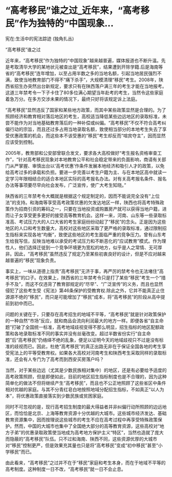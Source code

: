 # “高考移民”谁之过_近年来，“高考移民”作为独特的“中国现象...

宪在:生活中的宪法踪迹 (独角扎丛)

“高考移民”谁之过

近年来，“高考移民”作为独特的“中国现象”越来越普遍，媒体报道也不断升温。先是考取清华大学的某地状元被查出是“高考移民”，结果遭到开除学籍.后是海南等省的“高考移民”连年增加，以至占用半数之多的当地名额，引起当地居民强烈不满，致使当地教育部门不得不“痛下杀手”，大规模清理“移民”考生。2008年，陕西省招生办突然出台新规定，要求只有在陕西落户满三年的考生才能在当地报考。这道三年禁考令一下子卡住了80多位满心期望当年赴考的考生，当然令这些家庭着急万分。在多方交涉未果的情况下，最终只好将该规定诉上法庭。

“高考移民”显然违反了国家和某些地方政策，而其中某些政策显然是合理的。为了照顾经济和教育相对落后地区的考生，高校适当降低某些边远地区的录取标准，未尝不能作为对当地基础教育落后的一种补偿或纠偏。“高考移民”不仅不符合高考纠偏行动的宗旨，而且还过多占用当地录取名额，致使相当部分的本地考生失去了享受优惠政策的机会，而这些本不该受惠的“移民”考生却反而“喧宾夺主”，因而显然应该受到控制。

2005年，教育部和公安部曾联合发文，要求各大高校做好“考生报名资格审查工作”，“针对高考移民现象对本地教育公平和社会稳定带来的负面影响，商请有关部门从严掌握、审慎出台以‘高考优惠’作条件发展本地经济和吸引人才的政策，以免给高考过多的承载和负担。要进一步完善以考生户籍为主、与在本地区高中就读一定学习年限相结合的适合本地区实际的高考报名办法。对有关高考报名条件、报名办法等事项要尽早向社会发布，广泛宣传，使广大考生知晓。”

陕西省的三年禁考令大概就是根据这个规定制定的，因而不能说完全没有“上位法”的支持。和海南等享受高考政策优惠的欠发达地区一样，陕西也将高考特殊政策作为招商引资的筹码之一，只要在当地投资或购置房产就可以获得当地户籍，进而让子女享受更多更好的接受高等教育机会。这样一来，河南、山东等一些录取标准高、考试压力大的人口大省的考生家庭纷纷动起了“移民”的念头。正是因为这些地区的人口和考生数量大，高校对这些地区采取了更严格的录取标准，通过限制招生指标来实现各地“均衡”，致使这些地区的考生面临严重的竞争压力。曾有山东考生给我写信，反映当地难以承受的考试压力和不断恶化的“应试教育”模式。作为理性人，他们选择迁徙到一个竞争环境更为宽松的地方，似乎是人之常情、无可厚非。因此，“高考移民”虽然违反了规定乃至某些初衷良好的设计，但是不应对越来越普遍的“移民”现象负责。

事实上，一味从道德上指责“高考移民”无济于事，再严厉的禁考令也无法堵住“高考移民”的口子。在效果上，陕西省的三年禁考令只是打了某些“移民”考生一个“措手不及”，而这不仅违背了教育部规定的“尽早”、“广泛宣传”的义务，而且也显然侵犯了这些考生受《宪法》第46条保护的受教育权.除此之外，它并不能真正止住源源不绝的“移民”，而只是可能增加了“移民”成本，将“高考移民”的阶段从高中提前到初中而已。

问题的关键在于，只要存在高考招生的地域不平等，“高考移民”就是针对政策保护的一种自然“市场”反应，就和商品会流向利润最大的地方一样。即便各省“自主命题”打破了全国统一标准，高考地域歧视变得不那么明显，招生指标的地区配额政策和各地录取标准不同的事实并没有丝毫改变。超过半数省份实行“自主命题”后“高考移民”仍络绎不绝的乱象，便足以证明今天的地域歧视只不过是没有标准的歧视而已。因此，杜绝“高考移民”的真正出路无非在于保证全国各地的考生享受宪法上的平等受教育权。如果各大高校对河南考生和陕西考生采取同样的录取标准，还会有人专门为了高考而到西安买房落户吗？

当然，对于某些边远（尤其是少数民族相对集中）的地区，还是有必要给予适度的高考政策照顾，但是即便如此，目前的地区招生指标制度也是不合理的，因为这种简单化的做法不但将继续产生“高考移民”，而且也不公正地照顾了这些省区中条件相对优越的家庭。与其不分青红皂白地按照地域分配招生指标，不如真正“以人为本”，将优惠政策直接落实到少数民族或贫困家庭。

同时不可忽视的是，现行高考招生制度的最大得益者并非纠偏行动所照顾的边远地区，而恰恰是北京、上海等教育资源十分优越的大城市。这些城市经济发达、基础教育资源集中，因而按理说这些城市的考生不应在高考过程中再享受特殊政策保护。然而，中国的大城市也集中了全国绝大部分的高等教育资源，这些高校对“地方子弟”的优惠录取政策使当地成为高考地方保护主义“特区”，当然也造就了庞大而隐蔽的“高考移民”队伍。只不过和海南、陕西不同，这些资源优厚的大城市对“移民”控制更严，但是效果充其量也只是将“高考移民”变成“初中移民”甚至“小学移民”而已。

由此看来，“高考移民”之过并不在于“移民”家庭和考生本身，而在于地域不平等的高考制度。这种制度一日不改，“高考移民”就一日不会止息。